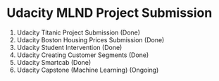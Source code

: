# Udacity MLND Project Submission

1. Udacity Titanic Project Submission         (Done)
2. Udacity Boston Housing Prices Submission   (Done)
3. Udacity Student Intervention               (Done)
4. Udacity Creating Customer Segments         (Done)
5. Udacity Smartcab                           (Done)
6. Udacity Capstone (Machine Learning)        (Ongoing)
